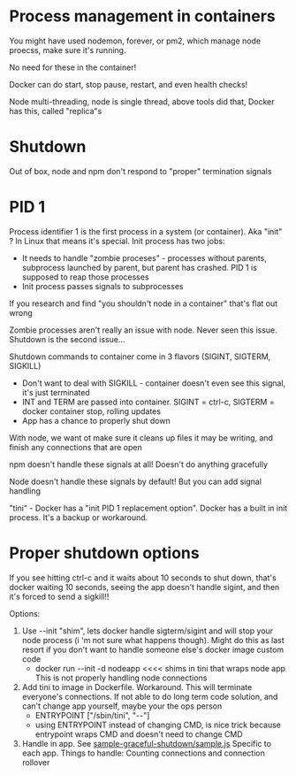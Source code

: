 # Process management in containers

You might have used nodemon, forever, or pm2, which manage node proecss,
make sure it's running.

No need for these in the container!

Docker can do start, stop pause, restart, and even health checks!

Node multi-threading, node is single thread, above tools did that, Docker
has this, called "replica"s

# Shutdown

Out of box, node and npm don't respond to "proper" termination signals

# PID 1

Process identifier 1 is the first process in a system (or container). Aka "init" ?
In Linux that means it's special. Init process has two jobs:
- It needs to handle "zombie proceses" - processes without parents, subprocess
  launched by parent, but parent has crashed. PID 1 is supposed to reap those
  processes
- Init process passes signals to subprocesses

If you research and find "you shouldn't node in a container" that's flat out wrong

Zombie processes aren't really an issue with node. Never seen this issue.
Shutdown is the second issue...

Shutdown commands to container come in 3 flavors (SIGINT, SIGTERM, SIGKILL)
 - Don't want to deal with SIGKILL - container doesn't even see this signal,
   it's just terminated
 - INT and TERM are passed into container. SIGINT = ctrl-c, SIGTERM = docker container stop, rolling updates
 - App has a chance to properly shut down

With node, we want ot make sure it cleans up files it may be writing, and finish
any connections that are open

npm doesn't handle these signals at all! Doesn't do anything gracefully

Node doesn't handle these signals by default! But you can add signal handling

"tini" - Docker has a "init PID 1 replacement option". Docker has a built in
init process. It's a backup or workaround.

# Proper shutdown options

If you see hitting ctrl-c and it waits about 10 seconds to shut down, that's
docker waiting 10 seconds, seeing the app doesn't handle sigint, and then it's
forced to send a sigkill!!

Options:
1. Use --init "shim", lets docker handle sigterm/sigint and will stop
   your node process (i 'm not sure what happens though). Might do this as last
   resort if you don't want to handle someone else's docker image custom code
    - docker run --init -d nodeapp <<<< shims in tini that wraps node app
      This is not properly handling node connections
2. Add tini to image in Dockerfile. Workaround. This will terminate everyone's
   connections. If not able to do long term code solution, and can't change
   app yourself, maybe your the ops person
    - ENTRYPOINT ["/sbin/tini", "--"]
    - using ENTRYPOINT instead of changing CMD, is nice trick because entrypoint
      wraps CMD and doesn't need to change CMD
3. Handle in app. See [sample-graceful-shutdown/sample.js](sample-graceful-shutdown/sample.js)
   Specific to each app. Things to handle: Counting connections and connection rollover
